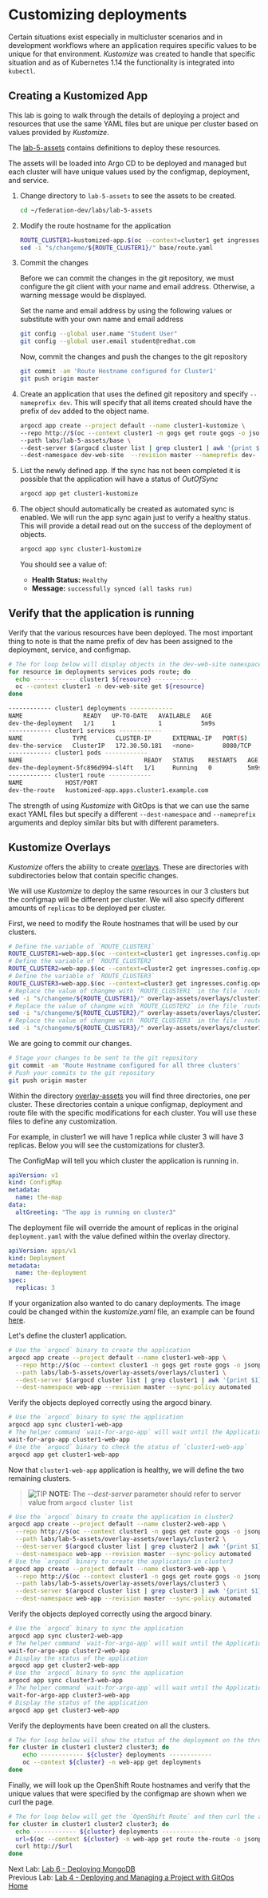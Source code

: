<a id="markdown-customizing-deployments" name="customizing-deployments"></a>
# Customizing deployments
Certain situations exist especially in multicluster scenarios and in development workflows where an application requires specific values to be unique for that environment.
*Kustomize* was created to handle that specific situation and as of Kubernetes 1.14 the functionality is integrated into `kubectl`.

<a id="markdown-creating-kustomized-apps" name="creating-kustomized-apps"></a>
## Creating a Kustomized App
This lab is going to walk through the details of deploying a project and resources that use the same YAML files but are unique per cluster based on values provided by *Kustomize*.


The [lab-5-assets](./lab-5-assets/base) contains definitions to deploy these resources.

The assets will be loaded into Argo CD to be deployed and managed but each cluster will have unique values used by the configmap, deployment, and service.

1. Change directory to `lab-5-assets` to see the assets to be created.

    ~~~sh
    cd ~/federation-dev/labs/lab-5-assets
    ~~~

2. Modify the route hostname for the application

    ~~~sh
    ROUTE_CLUSTER1=kustomized-app.$(oc --context=cluster1 get ingresses.config.openshift.io cluster -o jsonpath='{ .spec.domain }')
    sed -i "s/changeme/${ROUTE_CLUSTER1}/" base/route.yaml
    ~~~
3. Commit the changes

   Before we can commit the changes in the git repository, we must configure the git client with your name and email address. Otherwise, a warning message would be displayed.

   Set the name and email address by using the following values or substitute with your own name and email address

   ~~~sh
   git config --global user.name "Student User"
   git config --global user.email student@redhat.com
   ~~~

   Now, commit the changes and push the changes to the git repository

   ~~~sh
   git commit -am 'Route Hostname configured for Cluster1'
   git push origin master
   ~~~
4. Create an application that uses the defined git repository and specify `--nameprefix dev`. This will specify that all items created should have the prefix of `dev` added to the object name.

    ~~~sh
    argocd app create --project default --name cluster1-kustomize \
    --repo http://$(oc --context cluster1 -n gogs get route gogs -o jsonpath='{.spec.host}')/student/federation-dev.git \
    --path labs/lab-5-assets/base \
    --dest-server $(argocd cluster list | grep cluster1 | awk '{print $1}') \
    --dest-namespace dev-web-site  --revision master --nameprefix dev- --sync-policy automated
    ~~~
5. List the newly defined app. If the sync has not been completed it is possible that the application will have a status of *OutOfSync*

    ~~~sh
    argocd app get cluster1-kustomize
    ~~~
6. The object should automatically be created as automated sync is enabled. We will run the app sync again just to verify a healthy status. This will provide a detail read out on the success of the deployment of objects. 

   ~~~sh
   argocd app sync cluster1-kustomize
   ~~~

   You should see a value of:
   
   * **Health Status:** `Healthy` 
   * **Message:** `successfully synced (all tasks run)`

<a id="markdown-verify-that-the-application-is-running" name="verify-that-the-application-is-running"></a>
## Verify that the application is running

Verify that the various resources have been deployed. The most important thing to note is that the name prefix of dev has been assigned to the deployment, service, and configmap. 

~~~sh
# The for loop below will display objects in the dev-web-site namespace
for resource in deployments services pods route; do
  echo ------------ cluster1 ${resource} ------------
  oc --context cluster1 -n dev-web-site get ${resource}
done

------------ cluster1 deployments ------------
NAME                 READY   UP-TO-DATE   AVAILABLE   AGE
dev-the-deployment   1/1     1            1           5m9s
------------ cluster1 services ------------
NAME              TYPE        CLUSTER-IP      EXTERNAL-IP   PORT(S)    AGE
dev-the-service   ClusterIP   172.30.50.181   <none>        8080/TCP   5m10s
------------ cluster1 pods ------------
NAME                                  READY   STATUS    RESTARTS   AGE
dev-the-deployment-5fc896d994-sl4ft   1/1     Running   0          5m9s
------------ cluster1 route ------------
NAME            HOST/PORT                                                      PATH   SERVICES      PORT   TERMINATION   WILDCARD
dev-the-route   kustomized-app.apps.cluster1.example.com                              the-service   8080                 None
~~~

The strength of using *Kustomize* with GitOps is that we can use the same exact YAML files but specify a different `--dest-namespace` and `--nameprefix` arguments and deploy similar bits but with different parameters.

<a id="markdown-kustomize-overlays" name="kustomize-overlays"></a>
## Kustomize Overlays
*Kustomize* offers the ability to create [overlays](https://github.com/kubernetes-sigs/kustomize/blob/master/docs/glossary.md#overlay). These are directories with subdirectories below that contain specific changes.

We will use *Kustomize* to deploy the same resources in our 3 clusters but the configmap will be different per cluster. We will also specify different amounts of `replicas` to be deployed per cluster.

First, we need to modify the Route hostnames that will be used by our clusters.

~~~sh
# Define the variable of `ROUTE_CLUSTER1`
ROUTE_CLUSTER1=web-app.$(oc --context=cluster1 get ingresses.config.openshift.io cluster -o jsonpath='{ .spec.domain }')
# Define the variable of `ROUTE_CLUSTER2`
ROUTE_CLUSTER2=web-app.$(oc --context=cluster2 get ingresses.config.openshift.io cluster -o jsonpath='{ .spec.domain }')
# Define the variable of `ROUTE_CLUSTER3`
ROUTE_CLUSTER3=web-app.$(oc --context=cluster3 get ingresses.config.openshift.io cluster -o jsonpath='{ .spec.domain }')
# Replace the value of changme with `ROUTE_CLUSTER1` in the file `route.yaml`
sed -i "s/changeme/${ROUTE_CLUSTER1}/" overlay-assets/overlays/cluster1/route.yaml
# Replace the value of changme with `ROUTE_CLUSTER2` in the file `route.yaml`
sed -i "s/changeme/${ROUTE_CLUSTER2}/" overlay-assets/overlays/cluster2/route.yaml
# Replace the value of changme with `ROUTE_CLUSTER3` in the file `route.yaml`
sed -i "s/changeme/${ROUTE_CLUSTER3}/" overlay-assets/overlays/cluster3/route.yaml
~~~

We are going to commit our changes.

~~~sh
# Stage your changes to be sent to the git repository
git commit -am 'Route Hostname configured for all three clusters'
# Push your commits to the git repository
git push origin master
~~~

Within the directory [overlay-assets](./lab-5-assets/overlay-assets/overlays) you will find three directories, one per cluster. These directories contain a unique configmap, deployment and route file with the specific modifications for each cluster. You will use these files to define any customization.

For example, in cluster1 we will have 1 replica while cluster 3 will have 3 replicas. Below you will see the customizations for cluster3.

The ConfigMap will tell you which cluster the application is running in.

~~~yaml
apiVersion: v1
kind: ConfigMap
metadata:
  name: the-map
data:
  altGreeting: "The app is running on cluster3"
~~~

The deployment file will override the amount of replicas in the original `deployment.yaml` with the value defined within the overlay directory.

~~~yaml
apiVersion: apps/v1
kind: Deployment
metadata:
  name: the-deployment
spec:
  replicas: 3
~~~

If your organization also wanted to do canary deployments. The image could be changed within the *kustomize.yaml* file, an example can be found [here](https://github.com/kubernetes-sigs/kustomize/tree/master/examples/transformerconfigs#images-transformer).

Let's define the cluster1 application.

~~~sh
# Use the `argocd` binary to create the application
argocd app create --project default --name cluster1-web-app \
  --repo http://$(oc --context cluster1 -n gogs get route gogs -o jsonpath='{.spec.host}')/student/federation-dev.git \
  --path labs/lab-5-assets/overlay-assets/overlays/cluster1 \
  --dest-server $(argocd cluster list | grep cluster1 | awk '{print $1}') \
  --dest-namespace web-app --revision master --sync-policy automated
~~~

Verify the objects deployed correctly using the argocd binary.
~~~sh
# Use the `argocd` binary to sync the application
argocd app sync cluster1-web-app
# The helper command `wait-for-argo-app` will wait until the Application is healthy in Argo CD
wait-for-argo-app cluster1-web-app
# Use the `argocd` binary to check the status of `cluster1-web-app`
argocd app get cluster1-web-app
~~~

Now that `cluster1-web-app` application is healthy, we will define the two remaining clusters.

> ![TIP](assets/tip-icon.png) **NOTE:** The *--dest-server* parameter should refer to server value from `argocd cluster list`
~~~sh
# Use the `argocd` binary to create the application in cluster2
argocd app create --project default --name cluster2-web-app \
  --repo http://$(oc --context cluster1 -n gogs get route gogs -o jsonpath='{.spec.host}')/student/federation-dev.git \
  --path labs/lab-5-assets/overlay-assets/overlays/cluster2 \
  --dest-server $(argocd cluster list | grep cluster2 | awk '{print $1}') \
  --dest-namespace web-app --revision master --sync-policy automated
# Use the `argocd` binary to create the application in cluster3
argocd app create --project default --name cluster3-web-app \
  --repo http://$(oc --context cluster1 -n gogs get route gogs -o jsonpath='{.spec.host}')/student/federation-dev.git \
  --path labs/lab-5-assets/overlay-assets/overlays/cluster3 \
  --dest-server $(argocd cluster list | grep cluster3 | awk '{print $1}') \
  --dest-namespace web-app --revision master --sync-policy automated
~~~

Verify the objects deployed correctly using the argocd binary.
~~~sh
# Use the `argocd` binary to sync the application
argocd app sync cluster2-web-app
# The helper command `wait-for-argo-app` will wait until the Application is healthy in Argo CD
wait-for-argo-app cluster2-web-app
# Display the status of the application
argocd app get cluster2-web-app
# Use the `argocd` binary to sync the application
argocd app sync cluster3-web-app
# The helper command `wait-for-argo-app` will wait until the Application is healthy in Argo CD
wait-for-argo-app cluster3-web-app
# Display the status of the application
argocd app get cluster3-web-app
~~~

Verify the deployments have been created on all the clusters.

~~~sh
# The for loop below will show the status of the deployment on the three clusters
for cluster in cluster1 cluster2 cluster3; do
    echo ------------ ${cluster} deployments ------------
    oc --context ${cluster} -n web-app get deployments
done
~~~

Finally, we will look up the OpenShift Route hostnames and verify that the unique values that were specified by the configmap are shown when we curl the page.

~~~sh
# The for loop below will get the `OpenShift Route` and then curl the application
for cluster in cluster1 cluster2 cluster3; do
  echo ------------ ${cluster} deployments ------------
  url=$(oc --context ${cluster} -n web-app get route the-route -o jsonpath='{.spec.host}')
  curl http://$url
done
~~~

Next Lab: [Lab 6 - Deploying MongoDB](./6.md)<br>
Previous Lab: [Lab 4 - Deploying and Managing a Project with GitOps](./4.md)<br>
[Home](./README.md)
